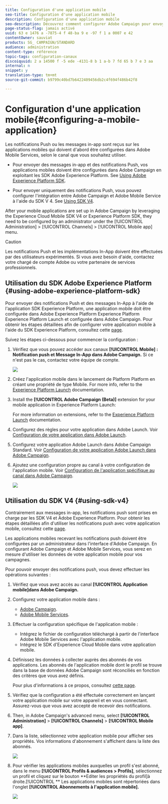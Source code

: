 ```yaml
---
title: Configuration d'une application mobile
seo-title: Configuration d'une application mobile
description: Configuration d'une application mobile
seo-description: Découvrez comment configurer Adobe Campaign pour envoyer des notifications push ou des message In-App à l'aide du SDK V4 ou du SDK Experience Platform.
page-status-flag: jamais activé
uuid: 63 e 1476 a -7875-4 f 48-ba 9 e -97 f 1 a 0007 e 42
contentOwner: sauviat
products: SG_ CAMPAIGN/STANDARD
audience: administration
content-type: référence
topic-tags: configuration-canaux
discoiquuid: 2 a 14500 f -5 ede -4131-8 b 1 a-b 7 fd 65 b 7 e 3 aa
internal: n
snippet: y
translation-type: tm+mt
source-git-commit: b9799c40bd7b6422409456db2c4f694f486b42f8

---
```



# Configuration d'une application mobile{#configuring-a-mobile-application}

Les notifications Push ou les messages in-app sont reçus sur les applications mobiles qui doivent d'abord être configurées dans Adobe Mobile Services, selon le canal que vous souhaitez utiliser.

* Pour envoyer des messages in-app et des notifications Push, vos applications mobiles doivent être configurées dans Adobe Campaign en exploitant les SDK Adobe Experience Platform. See [Using Adobe Experience Platform SDK](#using-adobe-experience-platform-sdk).

* Pour envoyer uniquement des notifications Push, vous pouvez configurer l'intégration entre Adobe Campaign et Adobe Mobile Service à l'aide du SDK V 4. See [Using SDK V4](#using-sdk-v4).

After your mobile applications are set up in Adobe Campaign by leveraging the Experience Cloud Mobile SDK V4 or Experience Platform SDK, they need to be configured by an administrator under the [!UICONTROL Administration] &gt; [!UICONTROL Channels] &gt; [!UICONTROL Mobile app] menu.

>[!CAUTION]
>
>Les notifications Push et les implémentations In-App doivent être effectuées par des utilisateurs expérimentés. Si vous avez besoin d'aide, contactez votre chargé de compte Adobe ou votre partenaire de services professionnels.

## Utilisation du SDK Adobe Experience Platform {#using-adobe-experience-platform-sdk}

Pour envoyer des notifications Push et des messages In-App à l'aide de l'application SDK Experience Platform, une application mobile doit être configurée dans Adobe Experience Platform Experience Platform Experience Platform Launch et configurée dans Adobe Campaign. Pour obtenir les étapes détaillées afin de configurer votre application mobile à l'aide du SDK Experience Platform, consultez cette [page](https://helpx.adobe.com/campaign/kb/configuring-app-sdkv4.html).

Suivez les étapes ci-dessous pour commencer la configuration :

1. Vérifiez que vous pouvez accéder aux canaux **[!UICONTROL Mobile] : Notification push et Message In-App dans Adobe Campaign.** Si ce n'est pas le cas, contactez votre équipe de compte.

   ![](assets/launch_1.png)

1. Créez l'application mobile dans le lancement de Platform Platform en créant une propriété de type Mobile. For more info, refer to the [Experience Platform Launch](https://aep-sdks.gitbook.io/docs/getting-started/create-a-mobile-property#create-a-new-mobile-property) documentation.
1. Install the **[!UICONTROL Adobe Campaign (Beta)]** extension for your mobile application in Experience Platform Launch:

   For more information on extensions, refer to the [Experience Platform Launch](https://aep-sdks.gitbook.io/docs/using-mobile-extensions/adobe-campaign-standard-beta) documentation.

1. Configurez des règles pour votre application dans Adobe Launch. Voir [Configuration de votre application dans Adobe Launch](https://helpx.adobe.com/campaign/kb/configuring-app-sdk.html#ConfiguringyourapplicationinLaunch).
1. Configurez votre application Adobe Launch dans Adobe Campaign Standard. Voir [Configuration de votre application Adobe Launch dans Adobe Campaign](https://helpx.adobe.com/campaign/kb/configuring-app-sdk.html#SettingupyourAdobeLaunchapplicationinAdobeCampaign).
1. Ajoutez une configuration propre au canal à votre configuration de l'application mobile. Voir [Configuration de l'application spécifique au canal dans Adobe Campaign](https://helpx.adobe.com/campaign/kb/configuring-app-sdk.html#ChannelspecificapplicationconfigurationinAdobeCampaign).

   ![](assets/launch_2.png)

## Utilisation du SDK V4 {#using-sdk-v4}

Contrairement aux messages in-app, les notifications push sont prises en charge par les SDK V4 et Adobe Experience Platform. Pour obtenir les étapes détaillées afin d'utiliser les notifications push avec votre application mobile, consultez cette [page](https://helpx.adobe.com/campaign/kb/configuring-app-sdkv4.html).

Les applications mobiles recevant les notifications push doivent être configurées par un administrateur dans l'interface d'Adobe Campaign. En configurant Adobe Campaign et Adobe Mobile Services, vous serez en mesure d'utiliser les données de votre application mobile pour vos campagnes.

Pour pouvoir envoyer des notifications push, vous devez effectuer les opérations suivantes :

1. Vérifiez que vous avez accès au canal **[!UICONTROL Application mobile]dans Adobe Campaign.**
1. Configurez votre application mobile dans :

   * [Adobe Campaign](https://helpx.adobe.com/campaign/kb/configuring-app-sdkv4.html#SettingupamobileapplicationinAdobeCampaign).
   * [Adobe Mobile Services](https://helpx.adobe.com/campaign/kb/configuring-app-sdkv4.html#ConfiguringamobileapplicationinAdobeMobileServices).

1. Effectuer la configuration spécifique de l'application mobile :

   * Intégrez le fichier de configuration téléchargé à partir de l'interface Adobe Mobile Services avec l'application mobile.
   * Intégrez le SDK d'Experience Cloud Mobile dans votre application mobile.

1. Définissez les données à collecter auprès des abonnés de vos applications. Les abonnés de l'application mobile dont le profil se trouve dans la base de données Adobe Campaign sont réconciliés en fonction des critères que vous avez définis.

   Pour plus d'informations à ce propos, consultez [cette page](https://helpx.adobe.com/campaign/kb/configuring-app-sdkv4.html#Collectingsubscribersdatafromamobileapplication).

1. Vérifiez que la configuration a été effectuée correctement en lançant votre application mobile sur votre appareil et en vous connectant. Assurez-vous que vous avez accepté de recevoir des notifications.
1. Then, in Adobe Campaign's advanced menu, select **[!UICONTROL Administration]** &gt; **[!UICONTROL Channels]** &gt; **[!UICONTROL Mobile app]**.
1. Dans la liste, sélectionnez votre application mobile pour afficher ses propriétés. Vos informations d'abonnement s'affichent dans la liste des abonnés.

   ![](assets/push_notif_mobile_app.png)

1. Pour vérifier les applications mobiles auxquelles un profil s'est abonné, dans le menu **[!UICONTROL Profils &amp; audiences &gt; Profils]**, sélectionnez un profil et cliquez sur le bouton **Editer les propriétés du profil]à droite.[!UICONTROL ** Les applications mobiles sont répertoriées dans l'onglet **[!UICONTROL Abonnements à l'application mobile].**

   ![](assets/push_notif_subscriptions.png)